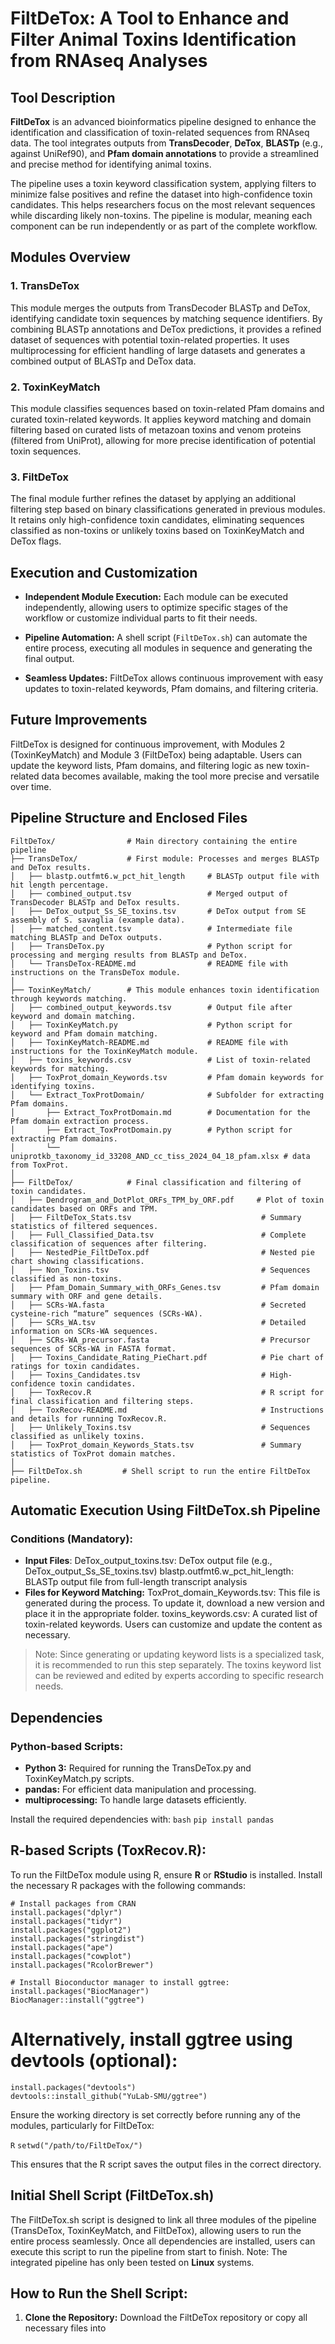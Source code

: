 # FiltDeTox: A Tool to Enhance and Filter Animal Toxins Identification from RNAseq Analyses

## Tool Description

**FiltDeTox** is an advanced bioinformatics pipeline designed to enhance the identification and classification of toxin-related sequences from RNAseq data. The tool integrates outputs from **TransDecoder**, **DeTox**, **BLASTp** (e.g., against UniRef90), and **Pfam domain annotations** to provide a streamlined and precise method for identifying animal toxins.

The pipeline uses a toxin keyword classification system, applying filters to minimize false positives and refine the dataset into high-confidence toxin candidates. This helps researchers focus on the most relevant sequences while discarding likely non-toxins. The pipeline is modular, meaning each component can be run independently or as part of the complete workflow.

## Modules Overview

### 1. TransDeTox
This module merges the outputs from TransDecoder BLASTp and DeTox, identifying candidate toxin sequences by matching sequence identifiers. By combining BLASTp annotations and DeTox predictions, it provides a refined dataset of sequences with potential toxin-related properties. It uses multiprocessing for efficient handling of large datasets and generates a combined output of BLASTp and DeTox data.

### 2. ToxinKeyMatch
This module classifies sequences based on toxin-related Pfam domains and curated toxin-related keywords. It applies keyword matching and domain filtering based on curated lists of metazoan toxins and venom proteins (filtered from UniProt), allowing for more precise identification of potential toxin sequences.

### 3. FiltDeTox
The final module further refines the dataset by applying an additional filtering step based on binary classifications generated in previous modules. It retains only high-confidence toxin candidates, eliminating sequences classified as non-toxins or unlikely toxins based on ToxinKeyMatch and DeTox flags.

## Execution and Customization

- **Independent Module Execution:**
  Each module can be executed independently, allowing users to optimize specific stages of the workflow or customize individual parts to fit their needs.
  
- **Pipeline Automation:**
  A shell script (`FiltDeTox.sh`) can automate the entire process, executing all modules in sequence and generating the final output.
  
- **Seamless Updates:**
  FiltDeTox allows continuous improvement with easy updates to toxin-related keywords, Pfam domains, and filtering criteria.

## Future Improvements

FiltDeTox is designed for continuous improvement, with Modules 2 (ToxinKeyMatch) and Module 3 (FiltDeTox) being adaptable. Users can update the keyword lists, Pfam domains, and filtering logic as new toxin-related data becomes available, making the tool more precise and versatile over time.

## Pipeline Structure and Enclosed Files


```plaintext
FiltDeTox/                # Main directory containing the entire pipeline
├── TransDeTox/           # First module: Processes and merges BLASTp and DeTox results.
│   ├── blastp.outfmt6.w_pct_hit_length     # BLASTp output file with hit length percentage.
│   ├── combined_output.tsv                 # Merged output of TransDecoder BLASTp and DeTox results.
│   ├── DeTox_output_Ss_SE_toxins.tsv       # DeTox output from SE assembly of S. savaglia (example data).
│   ├── matched_content.tsv                 # Intermediate file matching BLASTp and DeTox outputs.
│   ├── TransDeTox.py                       # Python script for processing and merging results from BLASTp and DeTox.
│   └── TransDeTox-README.md                # README file with instructions on the TransDeTox module.
│
├── ToxinKeyMatch/        # This module enhances toxin identification through keywords matching.
│   ├── combined_output_keywords.tsv        # Output file after keyword and domain matching.
│   ├── ToxinKeyMatch.py                    # Python script for keyword and Pfam domain matching.
│   ├── ToxinKeyMatch-README.md             # README file with instructions for the ToxinKeyMatch module.
│   ├── toxins_keywords.csv                 # List of toxin-related keywords for matching.
│   ├── ToxProt_domain_Keywords.tsv         # Pfam domain keywords for identifying toxins.
│   └── Extract_ToxProtDomain/              # Subfolder for extracting Pfam domains.
│       ├── Extract_ToxProtDomain.md        # Documentation for the Pfam domain extraction process.
│       ├── Extract_ToxProtDomain.py        # Python script for extracting Pfam domains.
│       └── uniprotkb_taxonomy_id_33208_AND_cc_tiss_2024_04_18_pfam.xlsx # data from ToxProt.
│
├── FiltDeTox/            # Final classification and filtering of toxin candidates.
│   ├── Dendrogram_and_DotPlot_ORFs_TPM_by_ORF.pdf     # Plot of toxin candidates based on ORFs and TPM.
│   ├── FiltDeTox_Stats.tsv                             # Summary statistics of filtered sequences.
│   ├── Full_Classified_Data.tsv                        # Complete classification of sequences after filtering.
│   ├── NestedPie_FiltDeTox.pdf                         # Nested pie chart showing classifications.
│   ├── Non_Toxins.tsv                                  # Sequences classified as non-toxins.
│   ├── Pfam_Domain_Summary_with_ORFs_Genes.tsv         # Pfam domain summary with ORF and gene details.
│   ├── SCRs-WA.fasta                                   # Secreted cysteine-rich “mature” sequences (SCRs-WA).
│   ├── SCRs_WA.tsv                                     # Detailed information on SCRs-WA sequences.
│   ├── SCRs-WA_precursor.fasta                         # Precursor sequences of SCRs-WA in FASTA format.
│   ├── Toxins_Candidate_Rating_PieChart.pdf            # Pie chart of ratings for toxin candidates.
│   ├── Toxins_Candidates.tsv                           # High-confidence toxin candidates.
│   ├── ToxRecov.R                                      # R script for final classification and filtering steps.
│   ├── ToxRecov-README.md                              # Instructions and details for running ToxRecov.R.
│   ├── Unlikely_Toxins.tsv                             # Sequences classified as unlikely toxins.
│   ├── ToxProt_domain_Keywords_Stats.tsv               # Summary statistics of ToxProt domain matches.
│
├── FiltDeTox.sh         # Shell script to run the entire FiltDeTox pipeline.
```

## Automatic Execution Using FiltDeTox.sh Pipeline
### Conditions (Mandatory):

- **Input Files**:
        DeTox_output_toxins.tsv: DeTox output file (e.g., DeTox_output_Ss_SE_toxins.tsv)
        blastp.outfmt6.w_pct_hit_length: BLASTp output file from full-length transcript analysis
- **Files for Keyword Matching:**
        ToxProt_domain_Keywords.tsv: This file is generated during the process. To update it, download a new version and place it in the appropriate folder.
        toxins_keywords.csv: A curated list of toxin-related keywords. Users can customize and update the content as necessary.

> Note: Since generating or updating keyword lists is a specialized task, it is recommended to run
> this step separately. The toxins keyword list can be reviewed and edited by experts according to
> specific research needs.

## Dependencies
### Python-based Scripts:

- **Python 3:** Required for running the TransDeTox.py and ToxinKeyMatch.py scripts.
- **pandas:** For efficient data manipulation and processing.
- **multiprocessing:** To handle large datasets efficiently.

Install the required dependencies with:
`bash`
`pip install pandas`

## R-based Scripts (ToxRecov.R):
To run the FiltDeTox module using R, ensure **R** or **RStudio** is installed. Install the necessary R packages with the following commands:

```
# Install packages from CRAN
install.packages("dplyr")
install.packages("tidyr")
install.packages("ggplot2")
install.packages("stringdist")
install.packages("ape")
install.packages("cowplot")
install.packages("RcolorBrewer")

# Install Bioconductor manager to install ggtree:
install.packages("BiocManager")
BiocManager::install("ggtree")

```
# Alternatively, install ggtree using devtools (optional):
```
install.packages("devtools")
devtools::install_github("YuLab-SMU/ggtree")
```

Ensure the working directory is set correctly before running any of the modules, particularly for FiltDeTox:

`R`
`setwd("/path/to/FiltDeTox/")`

This ensures that the R script saves the output files in the correct directory.

## Initial Shell Script (FiltDeTox.sh)

The FiltDeTox.sh script is designed to link all three modules of the pipeline (TransDeTox, ToxinKeyMatch, and FiltDeTox), allowing users to run the entire process seamlessly. Once all dependencies are installed, users can execute this script to run the pipeline from start to finish.
Note: The integrated pipeline has only been tested on **Linux** systems.

## How to Run the Shell Script:
  1. **Clone the Repository:**
Download the FiltDeTox repository or copy all necessary files into

